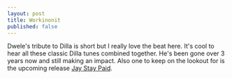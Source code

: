```yaml
---
layout: post
title: Workinonit
published: false
---
```

Dwele's tribute to Dilla is short but I really love the beat here.  It's cool to hear all these classic Dilla tunes combined together.  He's been gone over 3 years now and still making an impact.  Also one to keep on the lookout for is the upcoming release <a href="http://www.hiphopdx.com/index/news/id.8717/title.j-dilla-s-mother-pete-rock-to-release-posthumous-dilla-album">Jay Stay Paid</a>.

<object width="425" height="344"><param name="movie" value="http://www.youtube.com/v/QI-J9NRns1I&color1=0xb1b1b1&color2=0xcfcfcf&hl=en&feature=player_embedded&fs=1"></param><param name="allowFullScreen" value="true"></param><embed src="http://www.youtube.com/v/QI-J9NRns1I&color1=0xb1b1b1&color2=0xcfcfcf&hl=en&feature=player_embedded&fs=1" type="application/x-shockwave-flash" allowfullscreen="true" width="425" height="344"></embed></object>
